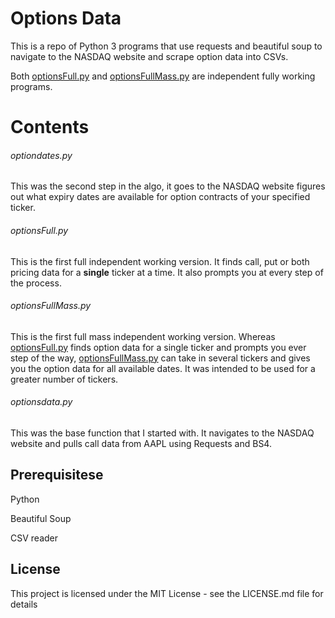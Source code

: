 # Options Data

This is a repo of Python 3 programs that use requests and beautiful soup to navigate to the NASDAQ website and scrape option data into CSVs.

Both <a href="https://github.com/santarini/options-data/blob/master/optionsFull.py">optionsFull.py</a> and <a href="https://github.com/santarini/options-data/blob/master/optionsFullMass.py">optionsFullMass.py</a> are independent fully working programs. 

# Contents

###### optiondates.py

This was the second step in the algo, it goes to the NASDAQ website figures out what expiry dates are available for option contracts of your specified ticker.

###### optionsFull.py

This is the first full independent working version. It finds call, put or both pricing data for a <b>single</b> ticker at a time. It also prompts you at every step of the process.

###### optionsFullMass.py

This is the first full mass independent working version. Whereas <a href="https://github.com/santarini/options-data/blob/master/optionsFull.py">optionsFull.py</a> finds option data for a single ticker and prompts you ever step of the way, <a href="https://github.com/santarini/options-data/blob/master/optionsFullMass.py">optionsFullMass.py</a> can take in several tickers and gives you the option data for all available dates. It was intended to be used for a greater number of tickers.

###### optionsdata.py

This was the base function that I started with. It navigates to the NASDAQ website and pulls call data from AAPL using Requests and BS4.

## Prerequisitese

Python

Beautiful Soup

CSV reader

## License

This project is licensed under the MIT License - see the LICENSE.md file for details
